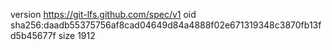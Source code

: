 version https://git-lfs.github.com/spec/v1
oid sha256:daadb55375756af8cad04649d84a4888f02e671319348c3870fb13fd5b45677f
size 1912
